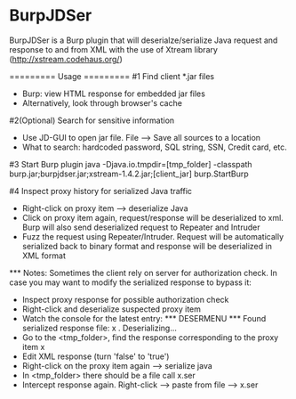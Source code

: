 BurpJDSer
=========

BurpJDSer is a Burp plugin that will deserialze/serialize Java request and response to and from XML with the use of Xtream library (http://xstream.codehaus.org/)

========= Usage =========
#1 Find client *.jar files
- Burp: view HTML response for embedded jar files
- Alternatively, look through browser's cache

#2(Optional) Search for sensitive information
- Use JD-GUI to open jar file. File --> Save all sources to a location
- What to search: hardcoded password, SQL string, SSN, Credit card, etc.

#3 Start Burp plugin
java -Djava.io.tmpdir=[tmp_folder] -classpath burp.jar;burpjdser.jar;xstream-1.4.2.jar;[client_jar] burp.StartBurp 

#4 Inspect proxy history for serialized Java traffic
- Right-click on proxy item --> deserialize Java
- Click on proxy item again, request/response will be deserialized to xml. Burp will also send deserialized request to Repeater and Intruder
- Fuzz the request using Repeater/Intruder. Request will be automatically serialized back to binary format and response will be deserialized in XML format

*** Notes: Sometimes the client rely on server for authorization check. In case you may want to modify the serialized response to bypass it:
- Inspect proxy response for possible authorization check
- Right-click and deserialize suspected proxy item
- Watch the console for the latest entry:
*** DESERMENU *** Found serialized response file: x . Deserializing...
- Go to the <tmp_folder>, find the response corresponding to the proxy item x
- Edit XML response (turn 'false' to 'true')
- Right-click on the proxy item again --> serialize java
- In <tmp_folder> there should be a file call x.ser
- Intercept response again. Right-click --> paste from file --> x.ser
